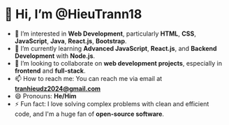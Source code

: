 # 👋 Hi, I’m @HieuTrann18

- 👀 I’m interested in **Web Development**, particularly **HTML**, **CSS**, **JavaScript**, **Java**, **React.js**, **Bootstrap**.
- 🌱 I’m currently learning **Advanced JavaScript**, **React.js**, and **Backend Development** with **Node.js**.
- 💞️ I’m looking to collaborate on **web development projects**, especially in **frontend** and **full-stack**.
- 📫 How to reach me: You can reach me via email at **[tranhieudz2024@gmail.com](tranhieudz2024@gmail.com)**
- 😄 Pronouns: **He/Him**
- ⚡ Fun fact: I love solving complex problems with clean and efficient code, and I'm a huge fan of **open-source software**.
